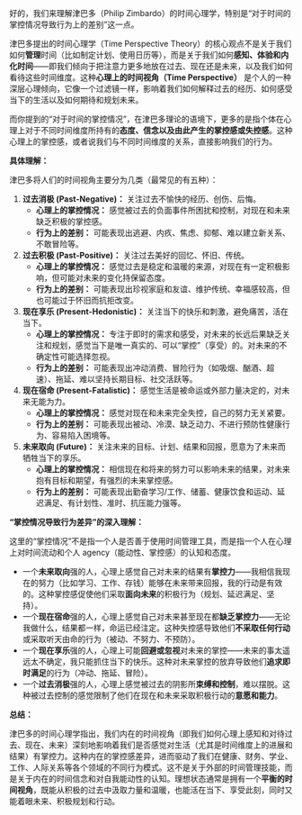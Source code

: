 好的，我们来理解津巴多（Philip Zimbardo）的时间心理学，特别是“对于时间的掌控情况导致行为上的差别”这一点。

津巴多提出的时间心理学（Time Perspective Theory）的核心观点不是关于我们如何**管理**时间（比如制定计划、使用日历等），而是关于我们如何**感知、体验和内化时间**——即我们倾向于把注意力更多地放在过去、现在还是未来，以及我们如何看待这些时间维度。这种**心理上的时间视角（Time Perspective）** 是个人的一种深层心理倾向，它像一个过滤镜一样，影响着我们如何解释过去的经历、如何感受当下的生活以及如何期待和规划未来。

而你提到的“对于时间的掌控情况”，在津巴多理论的语境下，更多的是指个体在心理上对于不同时间维度所持有的**态度、信念以及由此产生的掌控感或失控感**。这种心理上的掌控感，或者说我们与不同时间维度的关系，直接影响我们的行为。

**具体理解：**

津巴多将人们的时间视角主要分为几类（最常见的有五种）：

1. **过去消极 (Past-Negative)：** 关注过去不愉快的经历、创伤、后悔。
    - **心理上的掌控情况：** 感觉被过去的负面事件所困扰和控制，对现在和未来缺乏积极的掌控感。
    - **行为上的差别：** 可能表现出逃避、内疚、焦虑、抑郁、难以建立新关系、不敢冒险等。
2. **过去积极 (Past-Positive)：** 关注过去美好的回忆、怀旧、传统。
    - **心理上的掌控情况：** 感觉过去是稳定和温暖的来源，对现在有一定积极影响，但可能对未来的变化持保留态度。
    - **行为上的差别：** 可能表现出珍视家庭和友谊、维护传统、幸福感较高，但也可能过于怀旧而抗拒改变。
3. **现在享乐 (Present-Hedonistic)：** 关注当下的快乐和刺激，避免痛苦，活在当下。
    - **心理上的掌控情况：** 专注于即时的需求和感受，对未来的长远后果缺乏关注和规划，感觉当下是唯一真实的、可以“掌控”（享受）的。对未来的不确定性可能选择忽视。
    - **行为上的差别：** 可能表现出冲动消费、冒险行为（如吸烟、酗酒、超速）、拖延、难以坚持长期目标、社交活跃等。
4. **现在宿命 (Present-Fatalistic)：** 感觉生活是被命运或外部力量决定的，对未来无能为力。
    - **心理上的掌控情况：** 感觉对现在和未来完全失控，自己的努力无关紧要。
    - **行为上的差别：** 可能表现出被动、冷漠、缺乏动力、不进行预防性健康行为、容易陷入困境等。
5. **未来取向 (Future)：** 关注未来的目标、计划、结果和回报，愿意为了未来而牺牲当下的享乐。
    - **心理上的掌控情况：** 相信现在和将来的努力可以影响未来的结果，对未来抱有目标和期望，有强烈的未来掌控感。
    - **行为上的差别：** 可能表现出勤奋学习/工作、储蓄、健康饮食和运动、延迟满足、有计划性、准时、抗压能力强等。

**“掌控情况导致行为差异”的深入理解：**

这里的“掌控情况”不是指一个人是否善于使用时间管理工具，而是指一个人在心理上对时间流动和个人 agency（能动性、掌控感）的认知和态度。

- 一个**未来取向**强的人，心理上感觉自己对未来的结果有**掌控力**——我相信我现在的努力（比如学习、工作、存钱）能够在未来带来回报，我的行动是有效的。这种掌控感促使他们采取**面向未来**的积极行为（规划、延迟满足、坚持）。
- 一个**现在宿命**强的人，心理上感觉自己对未来甚至现在都**缺乏掌控力**——无论我做什么，结果都一样，命运已经注定。这种失控感导致他们**不采取任何行动**或采取听天由命的行为（被动、不努力、不预防）。
- 一个**现在享乐**强的人，心理上可能**回避或忽视**对未来的掌控——未来的事太遥远太不确定，我只能抓住当下的快乐。这种对未来掌控的放弃导致他们**追求即时满足**的行为（冲动、拖延、冒险）。
- 一个**过去消极**强的人，心理上感觉被过去的阴影所**束缚和控制**，难以摆脱。这种被过去控制的感觉限制了他们在现在和未来采取积极行动的**意愿和能力**。

**总结：**

津巴多的时间心理学指出，我们内在的时间视角（即我们如何心理上感知和对待过去、现在、未来）深刻地影响着我们是否感觉对生活（尤其是时间维度上的进展和结果）有掌控力。这种内在的掌控感差异，进而驱动了我们在健康、财务、学业、工作、人际关系等各个领域的不同行为模式。这不是关于外部的时间管理技能，而是关于内在的时间信念和对自我能动性的认知。理想状态通常是拥有一个**平衡的时间视角**，既能从积极的过去中汲取力量和温暖，也能活在当下、享受此刻，同时又能着眼未来、积极规划和行动。